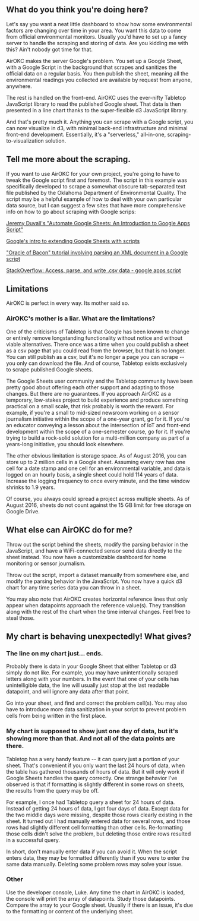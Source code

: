 ## What do you think you're doing here?

Let's say you want a neat little dashboard to show how some environmental factors are changing over time in your area. You want this data to come from official environmental monitors. Usually you'd have to set up a fancy server to handle the scraping and storing of data. Are you kidding me with this? Ain't nobody got time for that.

AirOKC makes the server Google's problem. You set up a Google Sheet, with a Google Script in the background that scrapes and sanitizes the official data on a regular basis. You then publish the sheet, meaning all the environmental readings you collected are available by request from anyone, anywhere.

The rest is handled on the front-end. AirOKC uses the ever-nifty Tabletop JavaScript library to read the published Google sheet. That data is then presented in a line chart thanks to the super-flexible d3 JavaScript library.

And that's pretty much it. Anything you can scrape with a Google script, you can now visualize in d3, with minimal back-end infrastructure and minimal front-end development. Essentially, it's a "serverless," all-in-one, scraping-to-visualization solution.

## Tell me more about the scraping.

If you want to use AirOKC for your own project, you're going to have to tweak the Google script first and foremost. The script in this example was specifically developed to scrape a somewhat obscure tab-separated text file published by the Oklahoma Department of Environmental Quality. The script may be a helpful example of how to deal with your own particular data source, but I can suggest a few sites that have more comprehensive info on how to go about scraping with Google scrips:

[Jeremy Duvall's "Automate Google Sheets: An Introduction to Google Apps Script"](https://zapier.com/learn/google-sheets/google-apps-script-tutorial/)

[Google's intro to extending Google Sheets with scripts](https://developers.google.com/apps-script/guides/sheets)

["Oracle of Bacon" tutorial involving parsing an XML document in a Google script](https://developers.google.com/apps-script/articles/XML_tutorial)

[StackOverflow: Access, parse, and write .csv data - google apps script](http://stackoverflow.com/questions/18809593/access-parse-and-write-csv-data-google-apps-script)

## Limitations

AirOKC is perfect in every way. Its mother said so.

### AirOKC's mother is a liar. What are the limitations?

One of the criticisms of Tabletop is that Google has been known to change or entirely remove longstanding functionality without notice and without viable alternatives. There once was a time when you could publish a sheet as a csv page that you could read from the browser, but that is no longer. You can still publish as a csv, but it's no longer a page you can scrape -- you only can download the file. And of course, Tabletop exists exclusively to scrape published Google sheets.

The Google Sheets user community and the Tabletop community have been pretty good about offering each other support and adapting to those changes. But there are no guarantees. If you approach AirOKC as a temporary, low-stakes project to build experience and produce something practical on a small scale, that risk probably is worth the reward. For example, if you're a small to mid-sized newsroom working on a sensor journalism initiative within the scope of a one-year grant, go for it. If you're an educator conveying a lesson about the intersection of IoT and front-end development within the scope of a one-semester course, go for it. If you're trying to build a rock-solid solution for a multi-million company as part of a years-long initiative, you should look elsewhere.

The other obvious limitation is storage space. As of August 2016, you can store up to 2 million cells in a Google sheet. Assuming every row has one cell for a date stamp and one cell for an environmental variable, and data is logged on an hourly basis, a single sheet could hold 114 years of data. Increase the logging frequency to once every minute, and the time window shrinks to 1.9 years.

Of course, you always could spread a project across multiple sheets. As of August 2016, sheets do not count against the 15 GB limit for free storage on Google Drive.

## What else can AirOKC do for me?

Throw out the script behind the sheets, modify the parsing behavior in the JavaScript, and have a WiFi-connected sensor send data directly to the sheet instead. You now have a customizable dashboard for home monitoring or sensor journalism.

Throw out the script, import a dataset manually from somewhere else, and modify the parsing behavior in the JavaScript. You now have a quick d3 chart for any time series data you can throw in a sheet.

You may also note that AirOKC creates horizontal reference lines that only appear when datapoints approach the reference value(s). They transition along with the rest of the chart when the time interval changes. Feel free to steal those.

## My chart is behaving unexpectedly! What gives?

### The line on my chart just... ends.

Probably there is data in your Google Sheet that either Tabletop or d3 simply do not like. For example, you may have unintentionally scraped letters along with your numbers. In the event that one of your cells has unintelligible data, the line will usually just stop at the last readable datapoint, and will ignore any data after that point.

Go into your sheet, and find and correct the problem cell(s). You may also have to introduce more data sanitization in your script to prevent problem cells from being written in the first place.

### My chart is supposed to show just one day of data, but it's showing more than that. And not all of the data points are there.

Tabletop has a very handy feature -- it can query just a portion of your sheet. That's convenient if you only want the last 24 hours of data, when the table has gathered thousands of hours of data. But it will only work if Google Sheets handles the query correctly. One strange behavior I've observed is that if formatting is slightly different in some rows on sheets, the results from the query may be off.

For example, I once had Tabletop query a sheet for 24 hours of data. Instead of getting 24 hours of data, I got four days of data. Except data for the two middle days were missing, despite those rows clearly existing in the sheet. It turned out I had manually entered data for several rows, and those rows had slightly different cell formatting than other cells. Re-formatting those cells didn't solve the problem, but deleting those entire rows resulted in a successful query.

In short, don't manually enter data if you can avoid it. When the script enters data, they may be formatted differently than if you were to enter the same data manually. Deleting some problem rows may solve your issue.

### Other

Use the developer console, Luke. Any time the chart in AirOKC is loaded, the console will print the array of datapoints. Study those datapoints. Compare the array to your Google sheet. Usually if there is an issue, it's due to the formatting or content of the underlying sheet.